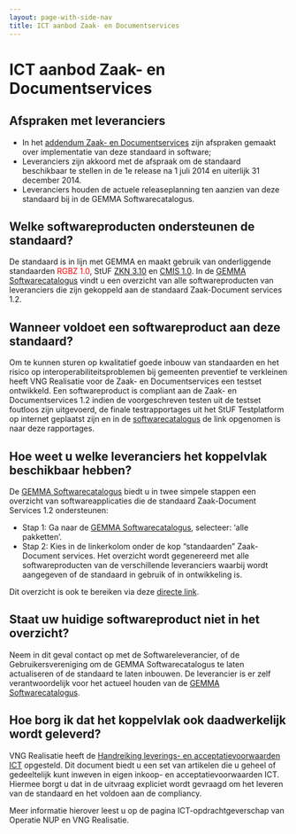 ```yaml
---
layout: page-with-side-nav
title: ICT aanbod Zaak- en Documentservices
---
```

# ICT aanbod Zaak- en Documentservices

## Afspraken met leveranciers

- In het [addendum Zaak- en
  Documentservices](https://www.softwarecatalogus.nl/addenda/addendum/Zaak%20en%20documentservices)
  zijn afspraken gemaakt over implementatie van deze standaard in
  software;
- Leveranciers zijn akkoord met de afspraak om de standaard beschikbaar
  te stellen in de 1e release na 1 juli 2014 en uiterlijk 31 december
  2014.
- Leveranciers houden de actuele releaseplanning ten aanzien van deze
  standaard bij in de GEMMA Softwarecatalogus.

## Welke softwareproducten ondersteunen de standaard?

De standaard is in lijn met GEMMA en maakt gebruik van onderliggende
standaarden <span style="color:red">RGBZ 1.0</span>, StUF [ZKN 3.10](https://vng-realisatie.github.io/StUF-ZKN/) en [CMIS 1.0](http://docs.oasis-open.org/cmis/CMIS/v1.0/cmis-spec-v1.0.html). In de [GEMMA
Softwarecatalogus](https://www.softwarecatalogus.nl/) vindt u een
overzicht van alle softwareproducten van leveranciers die zijn gekoppeld
aan de standaard Zaak-Document services 1.2.

## Wanneer voldoet een softwareproduct aan deze standaard?

Om te kunnen sturen op kwalitatief goede inbouw van standaarden en het
risico op interoperabiliteitsproblemen bij gemeenten preventief te
verkleinen heeft VNG Realisatie voor de Zaak- en Documentservices een testset
ontwikkeld. Een softwareproduct is compliant aan de Zaak- en
Documentservices 1.2 indien de voorgeschreven testen uit de testset
foutloos zijn uitgevoerd, de finale testrapportages uit het StUF
Testplatform op internet geplaatst zijn en in de
[softwarecatalogus](https://www.softwarecatalogus.nl/GEMMA) de link
opgenomen is naar deze rapportages.

## Hoe weet u welke leveranciers het koppelvlak beschikbaar hebben?

De [GEMMA Softwarecatalogus](https://www.softwarecatalogus.nl/) biedt u
in twee simpele stappen een overzicht van softwareapplicaties die de
standaard Zaak-Document Services 1.2 ondersteunen:

- Stap 1: Ga naar de [GEMMA Softwarecatalogus](https://www.softwarecatalogus.nl/), selecteer: ‘alle
  pakketten’.
- Stap 2: Kies in de linkerkolom onder de kop “standaarden”
  Zaak-Document services. Het overzicht wordt gegenereerd met alle
  softwareproducten van de verschillende leveranciers waarbij wordt
  aangegeven of de standaard in gebruik of in ontwikkeling is.

Dit overzicht is ook te bereiken via deze [directe
link](https://www.softwarecatalogus.nl/pakketten/norm_version/Zaak-%20en%20documentservices%201%252E2).

## Staat uw huidige softwareproduct niet in het overzicht?

Neem in dit geval contact op met de Softwareleverancier, of de
Gebruikersvereniging om de GEMMA Softwarecatalogus te laten actualiseren
of de standaard te laten inbouwen. De leverancier is er zelf
verantwoordelijk voor het actueel houden van de [GEMMA
Softwarecatalogus](https://www.softwarecatalogus.nl/).

## Hoe borg ik dat het koppelvlak ook daadwerkelijk wordt geleverd?

VNG Realisatie heeft de [Handreiking leverings- en acceptatievoorwaarden
ICT](./documenten/130131_Leverings_en_acceptatievoorwaarden_versie_2_Definitief.pdf)
opgesteld. Dit document biedt u een set van artikelen die u geheel of
gedeeltelijk kunt inweven in eigen inkoop- en acceptatievoorwaarden ICT.
Hiermee borgt u dat in de uitvraag expliciet wordt gevraagd om het
leveren van de standaard en het voldoen aan de compliancy.

Meer informatie hierover leest u op de pagina ICT-opdrachtgeverschap van
Operatie NUP en VNG Realisatie.
